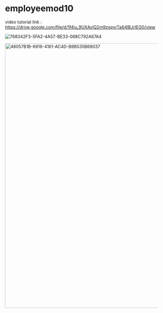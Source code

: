 # employeemod10

video tutorial link : https://drive.google.com/file/d/1f4iu_9UXAvlQ2m9zgpyrTa64lBJrIEG0/view




![768342F3-5FA2-4A57-BE33-088C792A67A4](https://user-images.githubusercontent.com/94727318/164543759-d21b9962-3805-4a22-b9e7-f5156e0b9523.jpeg)


<img width="871" alt="48057B1B-6916-4161-AC4D-B9B535B69037" src="https://user-images.githubusercontent.com/94727318/164543779-cdfa5c8d-8170-4384-8dd4-8e461618597a.png">



